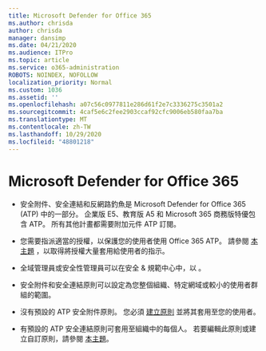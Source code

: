 ```yaml
---
title: Microsoft Defender for Office 365
ms.author: chrisda
author: chrisda
manager: dansimp
ms.date: 04/21/2020
ms.audience: ITPro
ms.topic: article
ms.service: o365-administration
ROBOTS: NOINDEX, NOFOLLOW
localization_priority: Normal
ms.custom: 1036
ms.assetid: ''
ms.openlocfilehash: a07c56c0977811e286d61f2e7c3336275c3501a2
ms.sourcegitcommit: 4caf5e6c2fee2903ccaf92cfc9006eb580faa7ba
ms.translationtype: MT
ms.contentlocale: zh-TW
ms.lasthandoff: 10/29/2020
ms.locfileid: "48801218"
---
```

# <a name="microsoft-defender-for-office-365"></a>Microsoft Defender for Office 365

- 安全附件、安全連結和反網路釣魚是 Microsoft Defender for Office 365 (ATP) 中的一部分。 企業版 E5、教育版 A5 和 Microsoft 365 商務版特優包含 ATP。 所有其他計畫都需要附加元件 ATP 訂閱。

- 您需要指派適當的授權，以保護您的使用者使用 Office 365 ATP。 請參閱 [本主題](https://docs.microsoft.com/microsoft-365/admin/add-users/add-users) ，以取得將授權大量套用給使用者的指示。

- 全域管理員或安全性管理員可以在安全 & 規範中心中，以  。

- 安全附件和安全連結原則可以設定為您整個組織、特定網域或較小的使用者群組的範圍。

- 沒有預設的 ATP 安全附件原則。 您必須 [建立原則](https://docs.microsoft.com/microsoft-365/security/office-365-security/set-up-atp-safe-attachments-policies) 並將其套用至您的使用者。

- 有預設的 ATP 安全連結原則可套用至組織中的每個人。 若要編輯此原則或建立自訂原則，請參閱 [本主題](https://docs.microsoft.com/microsoft-365/security/office-365-security/set-up-atp-safe-links-policies)。
